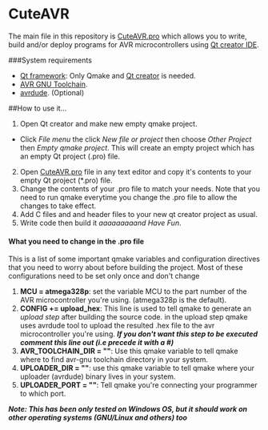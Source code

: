# CuteAVR
The main file in this repository is [CuteAVR.pro](https://github.com/eng-mg/CuteAVR/blob/master/CuteAVR.pro) which allows you to write, build and/or deploy programs for AVR microcontrollers using [Qt creator IDE](https://www.qt.io/ide/).

###System requirements
 - [Qt framework](https://www.qt.io/download-open-source/): Only Qmake and [Qt creator](https://www.qt.io/ide/) is needed.
 - [AVR GNU Toolchain](http://www.atmel.com/tools/atmelavrtoolchainforwindows.aspx).
 - [avrdude](http://savannah.nongnu.org/projects/avrdude/). (Optional)

##How to use it...
 1. Open Qt creator and make new empty qmake project.
   - Click *File menu* the click *New file or project* then choose *Other Project* then *Empty qmake project*. This will create an empty project which has an empty Qt project (.pro) file.
 2. Open [CuteAVR.pro](https://github.com/eng-mg/CuteAVR/blob/master/CuteAVR.pro) file in any text editor and copy it's contents to your empty Qt project (*.pro) file.
 3. Change the contents of your .pro file to match your needs. Note that you need to run qmake everytime you change the .pro file to allow the changes to take effect.
 4. Add C files and and header files to your new qt creator project as usual.
 5. Write code then build it *aaaaaaaaand Have Fun*.

#### What you need to change in the .pro file
This is a list of some important qmake variables and configuration directives that you need to worry about before building the project. Most of these configurations need to be set only once and don't change 
 1. **MCU = atmega328p**: set the variable MCU to the part number of the AVR microcontroller you're using. (atmega328p is the default).
 2. **CONFIG += upload_hex**: This line is used to tell qmake to generate an *upload step* after building the source code. in the upload step qmake uses avrdude tool to upload the resulted .hex file to the avr microcontroller you're using. ***If you don't want this step to be executed comment this line out (i.e precede it with a #)***
 3. **AVR_TOOLCHAIN_DIR = ""**: Use this qmake variable to tell qmake where to find avr-gnu toolchain directory in your system.
 4. **UPLOADER_DIR = ""**: use this qmake variable to tell qmake where your uploader (avrdude) binary lives in your system.
 5. **UPLOADER_PORT = ""**: Tell qmake you're connecting your programmer to which port.

***Note: This has been only tested on Windows OS, but it should work on other operating systems (GNU/Linux and others) too***

